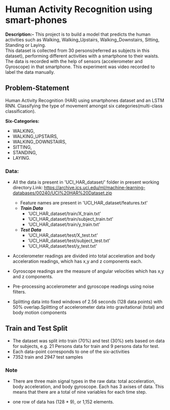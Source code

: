 # Human Activity Recognition using smart-phones

**Description:-**
This project is to build a model that predicts the human activities such as Walking, Walking_Upstairs, Walking_Downstairs, Sitting, Standing or Laying.<br/>This dataset is collected from 30 persons(referred as subjects in this dataset), performing different activities with a smartphone to their waists. The data is recorded with the help of sensors (accelerometer and Gyroscope) in that smartphone. This experiment was video recorded to label the data manually.

## Problem-Statement
Human Activity Recognition (HAR) using smartphones dataset and an LSTM RNN. Classifying the type of movement amongst six categories(multi-class classification).

**Six-Categories:**
 
* WALKING,
* WALKING_UPSTAIRS,
* WALKING_DOWNSTAIRS,
* SITTING,
* STANDING,
* LAYING.


### Data:
* All the data is present in 'UCI_HAR_dataset/' folder in present working directory.Link: https://archive.ics.uci.edu/ml/machine-learning-databases/00240/UCI%20HAR%20Dataset.zip
     - Feature names are present in 'UCI_HAR_dataset/features.txt'
     - ___Train Data___
         - 'UCI_HAR_dataset/train/X_train.txt'
         - 'UCI_HAR_dataset/train/subject_train.txt'
         - 'UCI_HAR_dataset/train/y_train.txt'
     - ___Test Data___
         - 'UCI_HAR_dataset/test/X_test.txt'
         - 'UCI_HAR_dataset/test/subject_test.txt'
         - 'UCI_HAR_dataset/test/y_test.txt'

* Accelerometer readings are divided into total acceleration and body acceleration readings, which has x,y and z components each.
* Gyroscope readings are the measure of angular velocities which has x,y and z components.
* Pre-processing accelerometer and gyroscope readings using noise filters.
* Splitting data into fixed windows of 2.56 seconds (128 data points) with 50% overlap.Splitting of accelerometer data into gravitational (total) and body motion components

## Train and Test Split

* The dataset was split into train (70%) and test (30%) sets based on data for subjects, e.g. 21 Persons data for train and 9 persons data for test.
* Each data-point corresponds to one of the six-activities
* 7352 train and 2947 test samples


### Note
* There are three main signal types in the raw data: total acceleration, body acceleration, and body gyroscope. Each has 3 axises of data. This means that there are a total of nine variables for each time step.

* one row of data has (128 * 9), or 1,152 elements.
